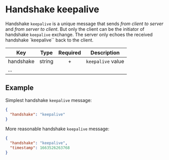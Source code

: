 # Handshake keepalive

Handshake `keepalive` is a unique message that sends *from client to server* and *from server to client*. But only the client can be the initiator of handshake `keepalive` exchange. The server only echoes the received handshake `keepalive`` back to the client.

| Key | Type | Required | Description |
| --- | --- | :---: | --- |
| handshake | string | + | `keepalive` value |
| ... | | | |

## Example

Simplest handshake `keepalive` message:

```json
{
  "handshake": "keepalive"
}
```

More reasonable handshake `keepalive` message:

```json
{
  "handshake": "keepalive",
  "timestamp": 1663526263768
}
```
